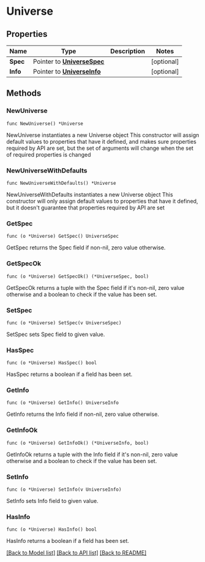 # Universe

## Properties

Name | Type | Description | Notes
------------ | ------------- | ------------- | -------------
**Spec** | Pointer to [**UniverseSpec**](UniverseSpec.md) |  | [optional] 
**Info** | Pointer to [**UniverseInfo**](UniverseInfo.md) |  | [optional] 

## Methods

### NewUniverse

`func NewUniverse() *Universe`

NewUniverse instantiates a new Universe object
This constructor will assign default values to properties that have it defined,
and makes sure properties required by API are set, but the set of arguments
will change when the set of required properties is changed

### NewUniverseWithDefaults

`func NewUniverseWithDefaults() *Universe`

NewUniverseWithDefaults instantiates a new Universe object
This constructor will only assign default values to properties that have it defined,
but it doesn't guarantee that properties required by API are set

### GetSpec

`func (o *Universe) GetSpec() UniverseSpec`

GetSpec returns the Spec field if non-nil, zero value otherwise.

### GetSpecOk

`func (o *Universe) GetSpecOk() (*UniverseSpec, bool)`

GetSpecOk returns a tuple with the Spec field if it's non-nil, zero value otherwise
and a boolean to check if the value has been set.

### SetSpec

`func (o *Universe) SetSpec(v UniverseSpec)`

SetSpec sets Spec field to given value.

### HasSpec

`func (o *Universe) HasSpec() bool`

HasSpec returns a boolean if a field has been set.

### GetInfo

`func (o *Universe) GetInfo() UniverseInfo`

GetInfo returns the Info field if non-nil, zero value otherwise.

### GetInfoOk

`func (o *Universe) GetInfoOk() (*UniverseInfo, bool)`

GetInfoOk returns a tuple with the Info field if it's non-nil, zero value otherwise
and a boolean to check if the value has been set.

### SetInfo

`func (o *Universe) SetInfo(v UniverseInfo)`

SetInfo sets Info field to given value.

### HasInfo

`func (o *Universe) HasInfo() bool`

HasInfo returns a boolean if a field has been set.


[[Back to Model list]](../README.md#documentation-for-models) [[Back to API list]](../README.md#documentation-for-api-endpoints) [[Back to README]](../README.md)


